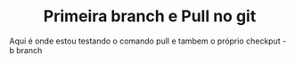 <h1 align= center>Primeira branch e Pull no git</h1> 
<p>Aqui é onde estou testando o comando pull e tambem o próprio checkput -b branch</p>
